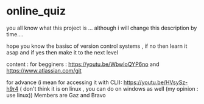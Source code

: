 # online_quiz

you all know what this project is ... although i will change this description by time....

hope you know the basisc of version control systems , if no then learn it asap and if yes then make it to the next level 

content :
for begginers : https://youtu.be/WbwIoQYP6no  and  
                https://www.atlassian.com/git
                
                
for advance (i mean for accessing it with CLI): https://youtu.be/HVsySz-h9r4
( don't think it is on linux , you can do on windows as well (my opinion : use linux))
Members are Gaz and Bravo
